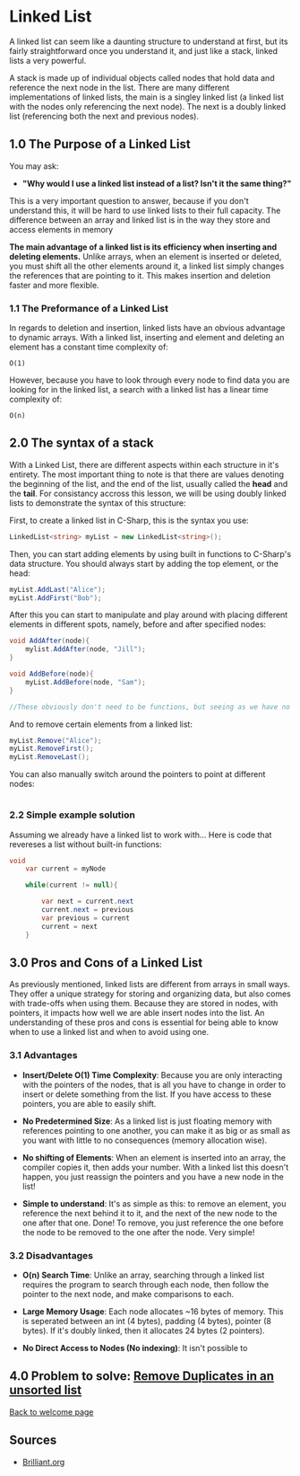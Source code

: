 # Linked List

A linked list can seem like a daunting structure to understand at first, but its fairly straightforward once you understand it, and just like a stack, linked lists a very powerful.

A stack is made up of individual objects called nodes that hold data and reference the next node in the list. There are many different implementations of linked lists, the main is a singley linked list (a linked list with the nodes only referencing the next node). The next is a doubly linked list (referencing both the next and previous nodes).

## 1.0 The Purpose of a Linked List

You may ask:

- **"Why would I use a linked list instead of a list? Isn't it the same thing?"**

This is a very important question to answer, because if you don't understand this, it will be hard to use linked lists to their full capacity. The difference between an array and linked list is in the way they store and access elements in memory

**The main advantage of a linked list is its efficiency when inserting and deleting elements.** Unlike arrays, when an element is inserted or deleted, you must shift all the other elements around it, a linked list simply changes the references that are pointing to it. This makes insertion and deletion faster and more flexible.

### 1.1 The Preformance of a Linked List

In regards to deletion and insertion, linked lists have an obvious advantage to dynamic arrays. With a linked list, inserting and element and deleting an element has a constant time complexity of:

    O(1)

However, because you have to look through every node to find data you are looking for in the linked list, a search with a linked list has a linear time complexity of:

    O(n)

## 2.0 The syntax of a stack

With a Linked List, there are different aspects within each structure in it's entirety. The most important thing to note is that there are values denoting the beginning of the list, and the end of the list, usually called the **head** and the **tail**. For consistancy accross this lesson, we will be using doubly linked lists to demonstrate the syntax of this structure:

First, to create a linked list in C-Sharp, this is the syntax you use:

```csharp
LinkedList<string> myList = new LinkedList<string>();
```

Then, you can start adding elements by using built in functions to C-Sharp's data structure. You should always start by adding the top element, or the head:

```csharp
myList.AddLast("Alice");
myList.AddFirst("Bob");
```

After this you can start to manipulate and play around with placing different elements in different spots, namely, before and after specified nodes:

```csharp
void AddAfter(node){
    mylist.AddAfter(node, "Jill");
}

void AddBefore(node){
    myList.AddBefore(node, "Sam");
}

//These obviously don't need to be functions, but seeing as we have no other nodes defined we have to pass in a parameter.
```

And to remove certain elements from a linked list:

```csharp
myList.Remove("Alice");
myList.RemoveFirst();
myList.RemoveLast();
```

You can also manually switch around the pointers to point at different nodes:

```chsarp

```

### 2.2 Simple example solution

Assuming we already have a linked list to work with... Here is code that revereses a list without built-in functions:

```csharp
void
    var current = myNode

    while(current != null){

        var next = current.next
        current.next = previous
        var previous = current
        current = next
    }
```

## 3.0 Pros and Cons of a Linked List

As previously mentioned, linked lists are different from arrays in small ways. They offer a unique strategy for storing and organizing data, but also comes with trade-offs when using them. Because they are stored in nodes, with pointers, it impacts how well we are able insert nodes into the list. An understanding of these pros and cons is essential for being able to know when to use a linked list and when to avoid using one.

### 3.1 Advantages

- **Insert/Delete O(1) Time Complexity**: Because you are only interacting with the pointers of the nodes, that is all you have to change in order to insert or delete something from the list. If you have access to these pointers, you are able to easily shift.

- **No Predetermined Size**: As a linked list is just floating memory with references pointing to one another, you can make it as big or as small as you want with little to no consequences (memory allocation wise).

- **No shifting of Elements**: When an element is inserted into an array, the compiler copies it, then adds your number. With a linked list this doesn't happen, you just reassign the pointers and you have a new node in the list!

- **Simple to understand**: It's as simple as this: to remove an element, you reference the next behind it to it, and the next of the new node to the one after that one. Done! To remove, you just reference the one before the node to be removed to the one after the node. Very simple!

### 3.2 Disadvantages

- **O(n) Search Time**: Unlike an array, searching through a linked list requires the program to search through each node, then follow the pointer to the next node, and make comparisons to each.

- **Large Memory Usage**: Each node allocates ~16 bytes of memory. This is seperated between an int (4 bytes), padding (4 bytes), pointer (8 bytes). If it's doubly linked, then it allocates 24 bytes (2 pointers).

- **No Direct Access to Nodes (No indexing)**: It isn't possible to

## 4.0 Problem to solve: [Remove Duplicates in an unsorted list]()

[Back to welcome page](0-welcome.md)

## Sources

- [Brilliant.org](https://brilliant.org/wiki/linked-lists/)
